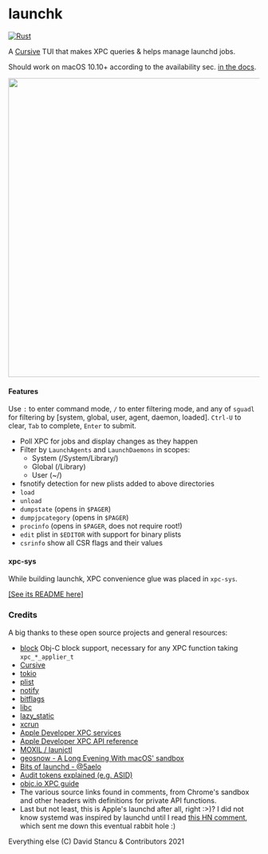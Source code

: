 # launchk

[![Rust](https://github.com/mach-kernel/launchk/actions/workflows/rust.yml/badge.svg?branch=master)](https://github.com/mach-kernel/launchk/actions/workflows/rust.yml)

A [Cursive](https://github.com/gyscos/cursive) TUI that makes XPC queries & helps manage launchd jobs.

Should work on macOS 10.10+ according to the availability sec. [in the docs](https://developer.apple.com/documentation/xpc?language=objc).

<img src="https://user-images.githubusercontent.com/396039/120085936-6700a180-c0aa-11eb-8606-31dc6a3cbe99.gif" width="600">

#### Features

Use `:` to enter command mode, `/` to enter filtering mode, and any of `sguadl` for filtering by [system, global, user, agent, daemon, loaded]. `Ctrl-U` to clear, `Tab` to complete, `Enter` to submit. 

- Poll XPC for jobs and display changes as they happen
- Filter by `LaunchAgents` and `LaunchDaemons` in scopes:
  - System (/System/Library/)
  - Global (/Library)
  - User (~/) 
- fsnotify detection for new plists added to above directories
- `load`
- `unload`
- `dumpstate` (opens in `$PAGER`)
- `dumpjpcategory` (opens in `$PAGER`)
- `procinfo` (opens in `$PAGER`, does not require root!)
- `edit` plist in `$EDITOR` with support for binary plists
- `csrinfo` show all CSR flags and their values

#### xpc-sys

While building launchk, XPC convenience glue was placed in `xpc-sys`. 

[[See its README here]](xpc-sys/README.md)

### Credits

A big thanks to these open source projects and general resources:

- [block](https://crates.io/crates/block) Obj-C block support, necessary for any XPC function taking `xpc_*_applier_t`  
- [Cursive](https://github.com/gyscos/cursive)
- [tokio](https://github.com/tokio-rs/tokio)
- [plist](https://crates.io/crates/plist)
- [notify](https://docs.rs/notify/4.0.16/notify/)
- [bitflags](https://docs.rs/bitflags/1.2.1/bitflags/)  
- [libc](https://crates.io/crates/libc)
- [lazy_static](https://crates.io/crates/lazy_static)
- [xcrun](https://crates.io/crates/xcrun)
- [Apple Developer XPC services](https://developer.apple.com/library/archive/documentation/MacOSX/Conceptual/BPSystemStartup/Chapters/CreatingXPCServices.html)  
- [Apple Developer XPC API reference](https://developer.apple.com/documentation/xpc?language=objc)  
- [MOXIL / launjctl](http://newosxbook.com/articles/jlaunchctl.html)  
- [geosnow - A Long Evening With macOS' sandbox](https://geosn0w.github.io/A-Long-Evening-With-macOS%27s-Sandbox/)  
- [Bits of launchd - @5aelo](https://saelo.github.io/presentations/bits_of_launchd.pdf)  
- [Audit tokens explained (e.g. ASID)](https://knight.sc/reverse%20engineering/2020/03/20/audit-tokens-explained.html)  
- [objc.io XPC guide](https://www.objc.io/issues/14-mac/xpc/)  
- The various source links found in comments, from Chrome's sandbox and other headers with definitions for private API functions.
- Last but not least, this is Apple's launchd after all, right :>)? I did not know systemd was inspired by launchd until I read [this HN comment](https://news.ycombinator.com/item?id=2565780), which sent me down this eventual rabbit hole :)  

Everything else (C) David Stancu & Contributors 2021
